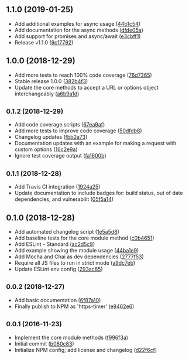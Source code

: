 ## 1.1.0 (2019-01-25)

* Add additional examples for async usage ([44b1c54](https://github.com/JoshCrozier/https-timer/commit/44b1c54))
* Add documentation for the async methods ([dfde05a](https://github.com/JoshCrozier/https-timer/commit/dfde05a))
* Add support for promises and async/await ([e3cbff1](https://github.com/JoshCrozier/https-timer/commit/e3cbff1))
* Release v1.1.0 ([9cf7792](https://github.com/JoshCrozier/https-timer/commit/9cf7792))



## 1.0.0 (2018-12-29)

* Add more tests to reach 100% code coverage ([76d7365](https://github.com/JoshCrozier/https-timer/commit/76d7365))
* Stable release 1.0.0 ([382b4f3](https://github.com/JoshCrozier/https-timer/commit/382b4f3))
* Update the core methods to accept a URL or options object interchangeably ([a6b9a1d](https://github.com/JoshCrozier/https-timer/commit/a6b9a1d))



## <small>0.1.2 (2018-12-29)</small>

* Add code coverage scripts ([67ea9af](https://github.com/JoshCrozier/https-timer/commit/67ea9af))
* Add more tests to improve code coverage ([50dfdb8](https://github.com/JoshCrozier/https-timer/commit/50dfdb8))
* Changelog updates ([fbb2a73](https://github.com/JoshCrozier/https-timer/commit/fbb2a73))
* Documentation updates with an example for making a request with custom options ([16c2e9a](https://github.com/JoshCrozier/https-timer/commit/16c2e9a))
* Ignore test coverage output ([fa1600b](https://github.com/JoshCrozier/https-timer/commit/fa1600b))



## <small>0.1.1 (2018-12-28)</small>

* Add Travis CI integration ([1924a25](https://github.com/JoshCrozier/https-timer/commit/1924a25))
* Update documentation to include badges for: build status, out of date dependencies, and vulnerabilit ([05f5a14](https://github.com/JoshCrozier/https-timer/commit/05f5a14))



## 0.1.0 (2018-12-28)

* Add automated changelog script ([1e5a5d8](https://github.com/JoshCrozier/https-timer/commit/1e5a5d8))
* Add baseline tests for the core module method ([c0b4651](https://github.com/JoshCrozier/https-timer/commit/c0b4651))
* Add ESLint - Standard ([ac2d5c9](https://github.com/JoshCrozier/https-timer/commit/ac2d5c9))
* Add example showing the module usage ([44ba1e9](https://github.com/JoshCrozier/https-timer/commit/44ba1e9))
* Add Mocha and Chai as dev dependencies ([2777f53](https://github.com/JoshCrozier/https-timer/commit/2777f53))
* Require all JS files to run in strict mode ([a9dc7eb](https://github.com/JoshCrozier/https-timer/commit/a9dc7eb))
* Update ESLint env config ([293ac85](https://github.com/JoshCrozier/https-timer/commit/293ac85))



## <small>0.0.2 (2018-12-27)</small>

* Add basic documentation ([6f87a10](https://github.com/JoshCrozier/https-timer/commit/6f87a10))
* Finally publish to NPM as 'https-timer' ([e9462e6](https://github.com/JoshCrozier/https-timer/commit/e9462e6))



## <small>0.0.1 (2016-11-23)</small>

* Implement the core module methods ([f996f3a](https://github.com/JoshCrozier/https-timer/commit/f996f3a))
* Initial commit ([b080c83](https://github.com/JoshCrozier/https-timer/commit/b080c83))
* Initialize NPM config; add license and changelog ([d22f6cf](https://github.com/JoshCrozier/https-timer/commit/d22f6cf))



